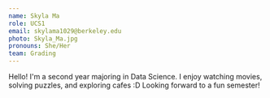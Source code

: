 ```yaml
---
name: Skyla Ma
role: UCS1 
email: skylama1029@berkeley.edu
photo: Skyla_Ma.jpg
pronouns: She/Her
team: Grading
---
```

Hello! I'm a second year majoring in Data Science. I enjoy watching movies, solving puzzles, and exploring cafes :D Looking forward to a fun semester!